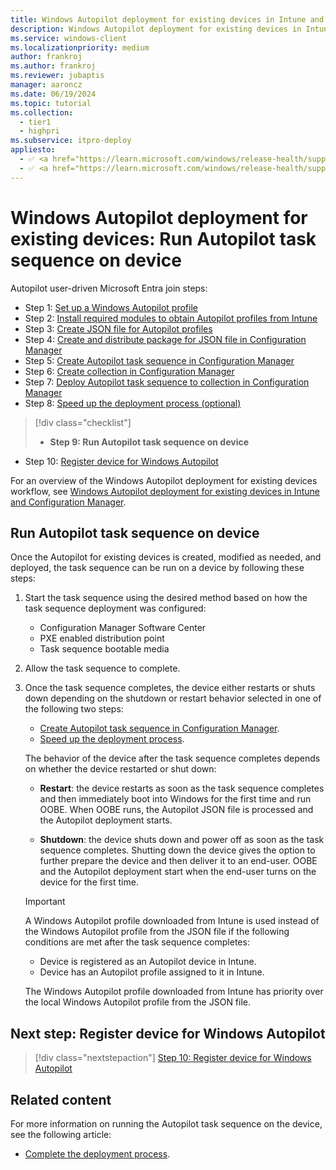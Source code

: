 ```yaml
---
title: Windows Autopilot deployment for existing devices in Intune and Configuration Manager - Step 9 of 10 - Run Autopilot task sequence on device
description: Windows Autopilot deployment for existing devices in Intune and Configuration Manager - Step 9 of 10 - Run Autopilot task sequence on device.
ms.service: windows-client
ms.localizationpriority: medium
author: frankroj
ms.author: frankroj
ms.reviewer: jubaptis
manager: aaroncz
ms.date: 06/19/2024
ms.topic: tutorial
ms.collection:
  - tier1
  - highpri
ms.subservice: itpro-deploy
appliesto:
  - ✅ <a href="https://learn.microsoft.com/windows/release-health/supported-versions-windows-client" target="_blank">Windows 11</a>
  - ✅ <a href="https://learn.microsoft.com/windows/release-health/supported-versions-windows-client" target="_blank">Windows 10</a>
---
```


# Windows Autopilot deployment for existing devices: Run Autopilot task sequence on device

Autopilot user-driven Microsoft Entra join steps:

- Step 1: [Set up a Windows Autopilot profile](setup-autopilot-profile.md)
- Step 2: [Install required modules to obtain Autopilot profiles from Intune](install-modules.md)
- Step 3: [Create JSON file for Autopilot profiles](create-json-file.md)
- Step 4: [Create and distribute package for JSON file in Configuration Manager](create-json-package.md)
- Step 5: [Create Autopilot task sequence in Configuration Manager](create-autopilot-task-sequence.md)
- Step 6: [Create collection in Configuration Manager](create-collection.md)
- Step 7: [Deploy Autopilot task sequence to collection in Configuration Manager](deploy-autopilot-task-sequence.md)
- Step 8: [Speed up the deployment process (optional)](speed-up-deployment.md)

> [!div class="checklist"]
>
> - **Step 9: Run Autopilot task sequence on device**

- Step 10: [Register device for Windows Autopilot](register-device.md)

For an overview of the Windows Autopilot deployment for existing devices workflow, see [Windows Autopilot deployment for existing devices in Intune and Configuration Manager](existing-devices-workflow.md#workflow).

## Run Autopilot task sequence on device

Once the Autopilot for existing devices is created, modified as needed, and deployed, the task sequence can be run on a device by following these steps:

1. Start the task sequence using the desired method based on how the task sequence deployment was configured:

   - Configuration Manager Software Center
   - PXE enabled distribution point
   - Task sequence bootable media

1. Allow the task sequence to complete.

1. Once the task sequence completes, the device either restarts or shuts down depending on the shutdown or restart behavior selected in one of the following two steps:

   - [Create Autopilot task sequence in Configuration Manager](create-autopilot-task-sequence.md#modify-the-task-sequence-to-account-for-sysprep-command-line-configuration).
   - [Speed up the deployment process](run-autopilot-task-sequence.md).

    The behavior of the device after the task sequence completes depends on whether the device restarted or shut down:

   - **Restart**: the device restarts as soon as the task sequence completes and then immediately boot into Windows for the first time and run OOBE. When OOBE runs, the Autopilot JSON file is processed and the Autopilot deployment starts.

   - **Shutdown**: the device shuts down and power off  as soon as the task sequence completes. Shutting down the device gives the option to further prepare the device and then deliver it to an end-user. OOBE and the Autopilot deployment start when the end-user turns on the device for the first time.

    > [!IMPORTANT]
    >
    > A Windows Autopilot profile downloaded from Intune is used instead of the Windows Autopilot profile from the JSON file if the following conditions are met after the task sequence completes:
    >
    > - Device is registered as an Autopilot device in Intune.
    > - Device has an Autopilot profile assigned to it in Intune.
    >
    > The Windows Autopilot profile downloaded from Intune has priority over the local Windows Autopilot profile from the JSON file.

## Next step: Register device for Windows Autopilot

> [!div class="nextstepaction"]
> [Step 10: Register device for Windows Autopilot](register-device.md)

## Related content

For more information on running the Autopilot task sequence on the device, see the following article:

- [Complete the deployment process](../../existing-devices.md#complete-the-deployment-process).
